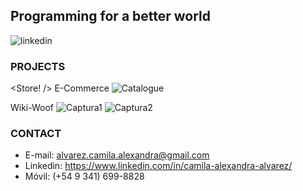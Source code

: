   ## **Programming for a better world**
![linkedin](https://user-images.githubusercontent.com/73317663/119707293-60b3c080-be31-11eb-86e5-a9f9cee79f53.jpg)


### **PROJECTS**

<Store! /> E-Commerce
![Catalogue](https://user-images.githubusercontent.com/73317663/127238797-205683a5-2430-477d-a47e-1f7a6b840843.png)

Wiki-Woof
![Captura1](https://user-images.githubusercontent.com/73317663/127238399-56e70fa7-fe6b-4c16-b081-5a3fe9a891d9.png)
![Captura2](https://user-images.githubusercontent.com/73317663/121213851-ffd6b000-c854-11eb-9c01-6acbe09d89c3.png)

### **CONTACT**
- E-mail: alvarez.camila.alexandra@gmail.com
- Linkedin: https://www.linkedin.com/in/camila-alexandra-alvarez/
- Móvil: (+54 9 341) 699-8828






